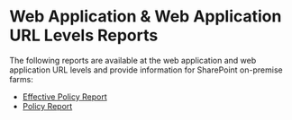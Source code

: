 # Web Application & Web Application URL Levels Reports

The following reports are available at the web application and web application URL levels and
provide information for SharePoint on-premise farms:

- [Effective Policy Report](/docs/accessinformationcenter/11.6/access/informationcenter/resourceaudit/sharepoint/webapplication/effectivepolicy.md)
- [Policy Report](/docs/accessinformationcenter/11.6/access/informationcenter/resourceaudit/sharepoint/webapplication/policy.md)
